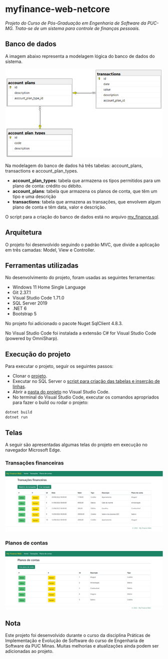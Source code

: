 # myfinance-web-netcore

*Projeto do Curso de Pós-Graduação em Engenharia de Software da PUC-MG. Trata-se de um sistema para controle de finanças pessoais.*

## Banco de dados

A imagem abaixo representa a modelagem lógica do banco de dados do sistema.

<img src="docs/my_finance_db_diagram.png" alt="diagrama do banco de dados">

Na modelagem do banco de dados há três tabelas: account_plans, transactions e account_plan_types.

- **account_plan_types**: tabela que armazena os tipos permitidos para um plano de conta: crédito ou débito.
- **account_plans**: tabela que armazena os planos de conta, que têm um tipo e uma descrição
- **transactions**: tabela que armazena as transações, que envolvem algum plano de conta e têm data, valor e descrição.

O script para a criação do banco de dados está no arquivo [my_finance.sql](docs/my_finance.sql).

## Arquitetura

O projeto foi desenvolvido seguindo o padrão MVC, que divide a aplicação em três camadas: Model, View e Controller.

## Ferramentas utilizadas

No desenvolvimento do projeto, foram usadas as seguintes ferramentas:

- Windows 11 Home Single Language
- Git 2.37.1
- Visual Studio Code 1.71.0
- SQL Server 2019
- .NET 6
- Bootstrap 5

No projeto foi adicionado o pacote Nuget SqlClient 4.8.3.

No Visual Studio Code foi instalada a extensão C# for Visual Studio Code (powered by OmniSharp).

## Execução do projeto

Para executar o projeto, seguir os seguintes passos:

 - Clonar o [projeto](https://github.com/felipecr/myfinance-web-netcore.git).
- Executar no SQL Server o [script para criação das tabelas e inserção de linhas](docs/my_finance.sql).
- Abrir a [pasta do projeto](myfinance-web-netcore) no Visual Studio Code.
- No terminal do Visual Studio Code, executar os comandos apropriados para fazer o build ou rodar o projeto:

```
dotnet build
dotnet run
```

## Telas

A seguir são apresentadas algumas telas do projeto em execução no navegador Microsoft Edge.

### Transações financeiras
<img src="docs/transactions.png" alt="Tela de transações">


### Planos de contas
<img src="docs/account_plans.png" alt="Tela de planos de conta">

## Nota

Este projeto foi desenvolvido durante o curso da disciplina Práticas de Implementação e Evolução de Software do curso de Engenharia de Software da PUC Minas. Muitas melhorias e atualizações ainda podem ser adicionadas ao projeto.